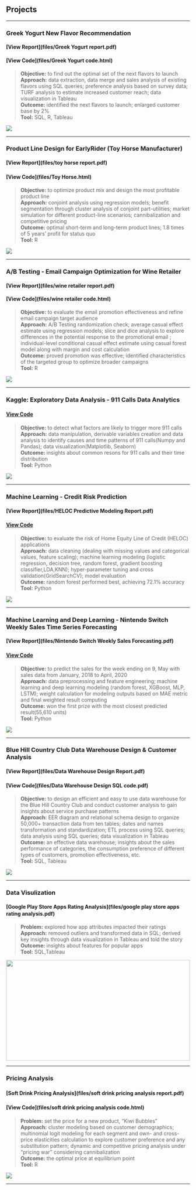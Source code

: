 ## Projects  

---

### Greek Yogurt New Flavor Recommendation  <br>
#### [View Report](files/Greek Yogurt report.pdf)  
#### [View Code](files/Greek Yogurt code.html)  
>**Objective:** to find out the optimal set of the next flavors to launch  <br>
>**Approach:**  data extraction, data merge and sales analysis of existing flavors using SQL queries; preference analysis based on survey data; TURF analysis to estimate increased customer reach; data visualization in Tableau  <br>
>**Outcome:** identified the next flavors to launch; enlarged customer base by 2%  <br>
>**Tool:** SQL, R, Tableau  <br>

<img src="images/yogurt 7.png" >

---
### Product Line Design for EarlyRider (Toy Horse Manufacturer)  <br>
#### [View Report](files/toy horse report.pdf)    
#### [View Code](files/Toy Horse.html)  　
> **Objective:** to optimize product mix and design the most profitable product line  <br> 
> **Approach:** conjoint analysis using regression models; benefit segmentation through cluster analysis of conjoint part-utilities; market simulation for different product-line scenarios; cannibalization and competitive pricing  <br>
> **Outcome:** optimal short-term and long-term product lines; 1.8 times of 5 years’ profit for status quo  <br>
> **Tool:** R  <br>

<img src="images/toy horse 3.png">

---
### A/B Testing - Email Campaign Optimization for Wine Retailer
#### [View Report](files/wine retailer report.pdf) 
#### [View Code](files/wine retailer code.html) 
> **Objective:**  to evaluate the email promotion effectiveness and refine email campaign target audience <br> 
> **Approach:** A/B Testing randomization check; average casual effect estimate using regression models; slice and dice analysis to explore differences in the potential response to the promotional email ; individual-level conditional casual effect estimate using casual forest model along with margin and cost calculation  <br>
> **Outcome:** proved promotion was effective; identified characteristics of the targeted group to optimize broader campaigns  <br>
> **Tool:** R  <br>

<img src="images/email 11.png" >

---
### Kaggle: Exploratory Data Analysis - 911 Calls Data Analytics  <br> 
#### [View Code](https://github.com/lisichun227/lisichun227.github.io/blob/master/files/911%20Calls%20Data%20Analytics%20Project.ipynb)　　
> **Objective:**  to detect what factors are likely to trigger more 911 calls  <br> 
> **Approach:** data manipulation, derivable variables creation and data analysis to identify causes and time patterns of 911 calls(Numpy and Pandas); data visualization(Matplotlib, Seaborn)  <br>
> **Outcome:** insights about common resons for 911 calls and their time distribution  <br>
> **Tool:** Python  <br>

<img src="images/911 calls 10.png"  >

---
### Machine Learning - Credit Risk Prediction 
#### [View Report](files/HELOC Predictive Modeling Report.pdf)  
#### [View Code](https://github.com/lisichun227/lisichun227.github.io/blob/master/files/machine%20learning-HELOC%20code%20.ipynb)　　
>**Objective:** to evaluate the risk of Home Equity Line of Credit (HELOC) applications  <br>
>**Approach:** data cleaning (dealing with missing values and categorical values, feature scaling); machine learning modeling (logistic regression, decision tree, random forest, gradient boosting classifier,LDA,KNN); hyper-parameter tuning and cross validation(GridSearchCV); model evaluation  <br>
>**Outcome:** random forest performed best, achieving 72.1% accuracy  <br>
>**Tool:** Python  <br>

<img src="images/credit-card-application-cover-1-1024x695.jpg" >

---
### Machine Learning and Deep Learning - Nintendo Switch Weekly Sales Time Series Forecasting  <br>
#### [View Report](files/Nintendo Switch Weekly Sales Forecasting.pdf)
#### [View Code](https://github.com/lisichun227/lisichun227.github.io/blob/master/files/Nintendo%20Switch%20Weekly%20Sales%20Forecasting.ipynb)　　
>**Objective:** to predict the sales for the week ending on 9, May with sales data from January, 2018 to April, 2020  <br>
>**Approach:** data preprocessing and feature engineering; machine learning and deep learning modeling (random forest, XGBoost, MLP, LSTM); weight calculation for modeling outputs based on MAE metric and final weighted result computing  <br>
>**Outcome:** won the first prize with the most closest predicted result(55,610 units)  <br>
>**Tool:** Python  <br>

<img src="images/Nintendo 3.png" >

---
### Blue Hill Country Club Data Warehouse Design & Customer Analysis
#### [View Report](files/Data Warehouse Design Report.pdf)  
#### [View Code](files/Data Warehouse Design SQL code.pdf)　　
>**Objective:** to design an efficient and easy to use data warehouse for the Blue Hill Country Club and conduct customer analysis to gain insights about service purchase patterns  <br>
>**Approach:** EER diagram and relational schema design to organize 50,000+ transaction data from ten tables; dates and names transformation and standardization; ETL process using SQL queries; data analysis using SQL queries; data visualization in Tableau  <br>
>**Outcome:** an effective data warehouse; insights about the sales performance of categories, the consumption preference of different types of customers, promotion effectiveness, etc.  <br>
>**Tool:** SQL, Tableau  <br>

<img src="images/blue hill 2.png">

---

### Data Visulization

#### [Google Play Store Apps Rating Analysis](files/google play store apps rating analysis.pdf)　　<br>

>**Problem:** explored how app attributes impacted their ratings  <br>
>**Approach:** removed outliers and transformed data in SQL; derived key insights through data visualization in Tableau and told the story  <br>
>**Outcome:** insights about features for popular apps  <br>
>**Tool:** SQL,Tableau  <br>

<img src="images/google play store app.png" width="100%" height="275">

---

### Pricing Analysis

#### [Soft Drink Pricing Analysis](files/soft drink pricing analysis report.pdf)　　<br>
#### [View Code](files/soft drink pricing analysis code.html)　　
>**Problem:**  set the price for a new product, “Kiwi Bubbles”  <br>
>**Approach:** cluster modeling based on customer demographics; multinomial logit modeling for each segment and own- and cross-price elasticities calculation to explore customer preference and any substitution pattern; dynamic and competitive pricing analysis under “pricing war” considering cannibalization  <br>
>**Outcome:** the optimal price at equilibrium point  <br>
>**Tool:** R <br>

<img src="images/drink 3.png" >


---

